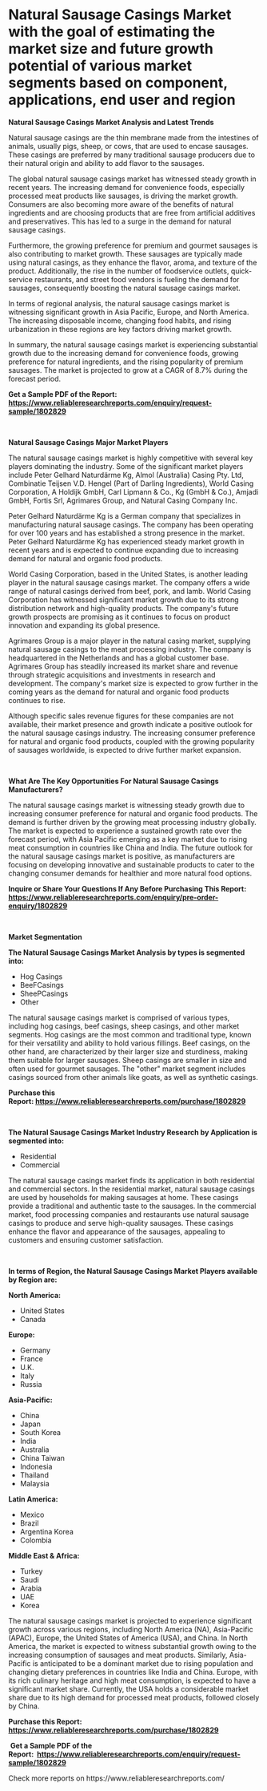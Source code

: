 <p><h1>Natural Sausage Casings Market with the goal of estimating the market size and future growth potential of various market segments based on component, applications, end user and region</h1></p><p><strong>Natural Sausage Casings Market Analysis and Latest Trends</strong></p>
<p><p>Natural sausage casings are the thin membrane made from the intestines of animals, usually pigs, sheep, or cows, that are used to encase sausages. These casings are preferred by many traditional sausage producers due to their natural origin and ability to add flavor to the sausages.</p><p>The global natural sausage casings market has witnessed steady growth in recent years. The increasing demand for convenience foods, especially processed meat products like sausages, is driving the market growth. Consumers are also becoming more aware of the benefits of natural ingredients and are choosing products that are free from artificial additives and preservatives. This has led to a surge in the demand for natural sausage casings.</p><p>Furthermore, the growing preference for premium and gourmet sausages is also contributing to market growth. These sausages are typically made using natural casings, as they enhance the flavor, aroma, and texture of the product. Additionally, the rise in the number of foodservice outlets, quick-service restaurants, and street food vendors is fueling the demand for sausages, consequently boosting the natural sausage casings market.</p><p>In terms of regional analysis, the natural sausage casings market is witnessing significant growth in Asia Pacific, Europe, and North America. The increasing disposable income, changing food habits, and rising urbanization in these regions are key factors driving market growth.</p><p>In summary, the natural sausage casings market is experiencing substantial growth due to the increasing demand for convenience foods, growing preference for natural ingredients, and the rising popularity of premium sausages. The market is projected to grow at a CAGR of 8.7% during the forecast period.</p></p>
<p><strong>Get a Sample PDF of the Report:&nbsp; <a href="https://www.reliableresearchreports.com/enquiry/request-sample/1802829">https://www.reliableresearchreports.com/enquiry/request-sample/1802829</a></strong></p>
<p>&nbsp;</p>
<p><strong>Natural Sausage Casings Major Market Players</strong></p>
<p><p>The natural sausage casings market is highly competitive with several key players dominating the industry. Some of the significant market players include Peter Gelhard Naturdärme Kg, Almol (Australia) Casing Pty. Ltd, Combinatie Teijsen V.D. Hengel (Part of Darling Ingredients), World Casing Corporation, A Holdijk GmbH, Carl Lipmann & Co., Kg (GmbH & Co.), Amjadi GmbH, Fortis Srl, Agrimares Group, and Natural Casing Company Inc.</p><p>Peter Gelhard Naturdärme Kg is a German company that specializes in manufacturing natural sausage casings. The company has been operating for over 100 years and has established a strong presence in the market. Peter Gelhard Naturdärme Kg has experienced steady market growth in recent years and is expected to continue expanding due to increasing demand for natural and organic food products.</p><p>World Casing Corporation, based in the United States, is another leading player in the natural sausage casings market. The company offers a wide range of natural casings derived from beef, pork, and lamb. World Casing Corporation has witnessed significant market growth due to its strong distribution network and high-quality products. The company's future growth prospects are promising as it continues to focus on product innovation and expanding its global presence.</p><p>Agrimares Group is a major player in the natural casing market, supplying natural sausage casings to the meat processing industry. The company is headquartered in the Netherlands and has a global customer base. Agrimares Group has steadily increased its market share and revenue through strategic acquisitions and investments in research and development. The company's market size is expected to grow further in the coming years as the demand for natural and organic food products continues to rise.</p><p>Although specific sales revenue figures for these companies are not available, their market presence and growth indicate a positive outlook for the natural sausage casings industry. The increasing consumer preference for natural and organic food products, coupled with the growing popularity of sausages worldwide, is expected to drive further market expansion.</p></p>
<p>&nbsp;</p>
<p><strong>What Are The Key Opportunities For Natural Sausage Casings Manufacturers?</strong></p>
<p><p>The natural sausage casings market is witnessing steady growth due to increasing consumer preference for natural and organic food products. The demand is further driven by the growing meat processing industry globally. The market is expected to experience a sustained growth rate over the forecast period, with Asia Pacific emerging as a key market due to rising meat consumption in countries like China and India. The future outlook for the natural sausage casings market is positive, as manufacturers are focusing on developing innovative and sustainable products to cater to the changing consumer demands for healthier and more natural food options.</p></p>
<p><strong>Inquire or Share Your Questions If Any Before Purchasing This Report: <a href="https://www.reliableresearchreports.com/enquiry/pre-order-enquiry/1802829">https://www.reliableresearchreports.com/enquiry/pre-order-enquiry/1802829</a></strong></p>
<p>&nbsp;</p>
<p><strong>Market Segmentation</strong></p>
<p><strong>The Natural Sausage Casings Market Analysis by types is segmented into:</strong></p>
<p><ul><li>Hog Casings</li><li>BeeFCasings</li><li>SheePCasings</li><li>Other</li></ul></p>
<p><p>The natural sausage casings market is comprised of various types, including hog casings, beef casings, sheep casings, and other market segments. Hog casings are the most common and traditional type, known for their versatility and ability to hold various fillings. Beef casings, on the other hand, are characterized by their larger size and sturdiness, making them suitable for larger sausages. Sheep casings are smaller in size and often used for gourmet sausages. The "other" market segment includes casings sourced from other animals like goats, as well as synthetic casings.</p></p>
<p><strong>Purchase this Report:&nbsp;<a href="https://www.reliableresearchreports.com/purchase/1802829">https://www.reliableresearchreports.com/purchase/1802829</a></strong></p>
<p>&nbsp;</p>
<p><strong>The Natural Sausage Casings Market Industry Research by Application is segmented into:</strong></p>
<p><ul><li>Residential</li><li>Commercial</li></ul></p>
<p><p>The natural sausage casings market finds its application in both residential and commercial sectors. In the residential market, natural sausage casings are used by households for making sausages at home. These casings provide a traditional and authentic taste to the sausages. In the commercial market, food processing companies and restaurants use natural sausage casings to produce and serve high-quality sausages. These casings enhance the flavor and appearance of the sausages, appealing to customers and ensuring customer satisfaction.</p></p>
<p>&nbsp;</p>
<p><strong>In terms of Region, the Natural Sausage Casings Market Players available by Region are:</strong></p>
<p>
    <p> <strong> North America: </strong>
        <ul>
            <li>United States</li>
            <li>Canada</li>
        </ul>
        </p> 
    <p> <strong> Europe: </strong>
        <ul>
            <li>Germany</li>
            <li>France</li>
            <li>U.K.</li>
            <li>Italy</li>
            <li>Russia</li>
        </ul>
        </p> 
    <p> <strong> Asia-Pacific: </strong>
        <ul>
            <li>China</li>
            <li>Japan</li>
            <li>South Korea</li>
            <li>India</li>
            <li>Australia</li>
            <li>China Taiwan</li>
            <li>Indonesia</li>
            <li>Thailand</li>
            <li>Malaysia</li>
        </ul>
        </p> 
    <p> <strong> Latin America: </strong>
        <ul>
            <li>Mexico</li>
            <li>Brazil</li>
            <li>Argentina Korea</li>
            <li>Colombia</li>
        </ul>
        </p> 
    <p> <strong> Middle East & Africa: </strong>
        <ul>
            <li>Turkey</li>
            <li>Saudi</li>
            <li>Arabia</li>
            <li>UAE</li>
            <li>Korea</li>
        </ul>
    </p>
    </p>
<p><p>The natural sausage casings market is projected to experience significant growth across various regions, including North America (NA), Asia-Pacific (APAC), Europe, the United States of America (USA), and China. In North America, the market is expected to witness substantial growth owing to the increasing consumption of sausages and meat products. Similarly, Asia-Pacific is anticipated to be a dominant market due to rising population and changing dietary preferences in countries like India and China. Europe, with its rich culinary heritage and high meat consumption, is expected to have a significant market share. Currently, the USA holds a considerable market share due to its high demand for processed meat products, followed closely by China.</p></p>
<p><strong>Purchase this Report: <a href="https://www.reliableresearchreports.com/purchase/1802829">https://www.reliableresearchreports.com/purchase/1802829</a></strong></p>
<p>&nbsp;<strong>Get a Sample PDF of the Report:&nbsp;&nbsp;<a href="https://www.reliableresearchreports.com/enquiry/request-sample/1802829">https://www.reliableresearchreports.com/enquiry/request-sample/1802829</a></strong></p>
<p><strong></strong></p>
<p>Check more reports on https://www.reliableresearchreports.com/</p>